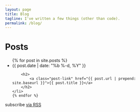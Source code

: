 ```yaml
---
layout: page
title: Blog
tagline: I've written a few things (other than code).
permalink: /blog/
---
```


<h1 class="page-heading">Posts</h1>

<ul class="post-list">
    {% for post in site.posts %}
    <li>
        <span class="post-meta">{{ post.date | date: "%b %-d, %Y" }}</span>

        <h2>
            <a class="post-link" href="{{ post.url | prepend: site.baseurl }}">{{ post.title }}</a>
        </h2>
    </li>
    {% endfor %}
</ul>

<p class="rss-subscribe">subscribe <a href="{{ "/feed.xml" | prepend: site.baseurl }}">via RSS</a></p>
